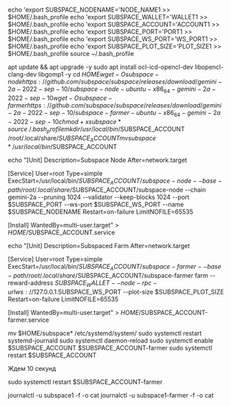 #

echo 'export SUBSPACE_NODENAME='NODE_NAME1 >> $HOME/.bash_profile
echo 'export SUBSPACE_WALLET='WALLET1 >> $HOME/.bash_profile
echo 'export SUBSPACE_ACCOUNT='ACCOUNT1 >> $HOME/.bash_profile
echo 'export SUBSPACE_PORT='PORT1 >> $HOME/.bash_profile
echo 'export SUBSPACE_WS_PORT='WS_PORT1 >> $HOME/.bash_profile
echo 'export SUBSPACE_PLOT_SIZE='PLOT_SIZE1 >> $HOME/.bash_profile
source ~/.bash_profile


apt update && apt upgrade -y
sudo apt install ocl-icd-opencl-dev libopencl-clang-dev libgomp1 -y
cd $HOME
wget -O subspace-node https://github.com/subspace/subspace/releases/download/gemini-2a-2022-sep-10/subspace-node-ubuntu-x86_64-gemini-2a-2022-sep-10
wget -O subspace-farmer https://github.com/subspace/subspace/releases/download/gemini-2a-2022-sep-10/subspace-farmer-ubuntu-x86_64-gemini-2a-2022-sep-10
chmod +x subspace*
source ~/.bash_profile
mkdir /usr/local/bin/$SUBSPACE_ACCOUNT /root/.local/share/$SUBSPACE_ACCOUNT
mv subspace* /usr/local/bin/$SUBSPACE_ACCOUNT

echo "[Unit]
Description=Subspace Node
After=network.target

[Service]
User=root
Type=simple
ExecStart=/usr/local/bin/$SUBSPACE_ACCOUNT/subspace-node --base-path /root/.local/share/$SUBSPACE_ACCOUNT/subspace-node --chain gemini-2a --pruning 1024 --validator --keep-blocks 1024 --port $SUBSPACE_PORT --ws-port $SUBSPACE_WS_PORT --name $SUBSPACE_NODENAME
Restart=on-failure
LimitNOFILE=65535

[Install]
WantedBy=multi-user.target" > $HOME/$SUBSPACE_ACCOUNT.service



echo "[Unit]
Description=Subspaced Farm
After=network.target

[Service]
User=root
Type=simple
ExecStart=/usr/local/bin/$SUBSPACE_ACCOUNT/subspace-farmer --base-path /root/.local/share/$SUBSPACE_ACCOUNT/subspace-farmer farm --reward-address $SUBSPACE_WALLET --node-rpc-url ws://127.0.0.1:$SUBSPACE_WS_PORT --plot-size $SUBSPACE_PLOT_SIZE 
Restart=on-failure
LimitNOFILE=65535

[Install]
WantedBy=multi-user.target" > $HOME/$SUBSPACE_ACCOUNT-farmer.service

mv $HOME/subspace* /etc/systemd/system/
sudo systemctl restart systemd-journald
sudo systemctl daemon-reload
sudo systemctl enable $SUBSPACE_ACCOUNT $SUBSPACE_ACCOUNT-farmer
sudo systemctl restart $SUBSPACE_ACCOUNT

Ждем 10 секунд

sudo systemctl restart $SUBSPACE_ACCOUNT-farmer

journalctl -u subspace1 -f -o cat
journalctl -u subspace1-farmer -f -o cat


